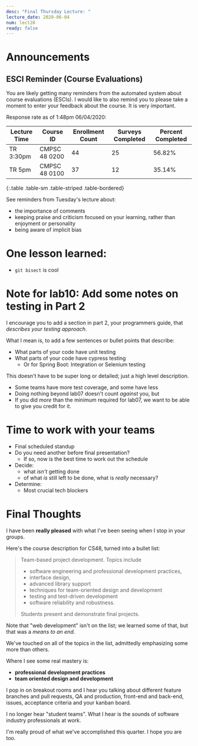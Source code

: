 ```yaml
---
desc: "Final Thursday Lecture: "
lecture_date: 2020-06-04
num: lect28
ready: false
---
```


# Announcements

## ESCI Reminder (Course Evaluations)

You are likely getting many reminders from the automated system about course evaluations (ESCIs).  I would like to also remind you to please take a moment to enter your feedback about the course.  It is very important.

Response rate as of 1:48pm 06/04/2020:

|Lecture Time|Course ID |	Enrollment Count	|Surveys Completed	|Percent Completed|
|-|-|-|-|-|
| TR 3:30pm | CMPSC 48 0200	| 44	| 25 |	56.82% |
| TR 5pm  | CMPSC 48 0100	| 37	| 12	| 35.14% |
{:.table .table-sm .table-striped .table-bordered}

See reminders from Tuesday's lecture about:
* the importance of comments
* keeping praise and criticism focused on your learning, rather than enjoyment or personality
* being aware of implicit bias

# One lesson learned:

* `git bisect` is cool

# Note for lab10: Add some notes on testing in Part 2

I encourage you to add a section in part 2, your programmers guide, that *describes your testing approach*.

What I mean is, to add a few sentences or bullet points that describe:
* What parts of your code have unit testing
* What parts of your code have cypress testing 
  - Or for Spring Boot: Integration or Selenium testing
 
This doesn't have to be super long or detailed; just a high level description. 
* Some teams have more test coverage, and some have less
* Doing nothing beyond lab07 doesn't count *against* you, but
* If you did *more* than the minimum required for lab07, we want to be able to give you credit for it.

# Time to work with your teams

* Final scheduled standup
* Do you need another before final presentation?
  - If so, now is the best time to work out the schedule
* Decide:
  - what *isn't* getting done
  - of what *is* still left to be done, what is *really* necessary?
* Determine:
  - Most crucial tech blockers

# Final Thoughts


I have been **really pleased** with what I've been seeing when I stop in your groups.

Here's the course description for CS48, turned into a bullet list:

> Team-based project development. Topics include 
>
> * software engineering and professional development practices, 
> * interface design, 
> * advanced library support
> * techniques for team-oriented design and development
> * testing and test-driven development
> * software reliability and robustness. 
>
> Students present and demonstrate final projects.

Note that "web development" isn't on the list; we learned some of that, but that was a *means to an end*.

We've touched on all of the topics in the list, admittedly emphasizing some more than others.

Where I see some real mastery is:
* **professional development practices**
* **team oriented design and development**

I pop in on breakout rooms and I hear you talking about different feature branches and pull requests, QA and production, front-end and back-end, issues, acceptance criteria and your kanban board. 

I no longer hear "student teams".   What I hear is the sounds of software industry professionals at work.

I'm really proud of what we've accomplished this quarter.  I hope you are too.

